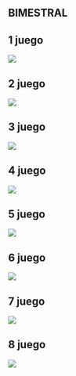 ## BIMESTRAL

## 1 juego 
![](img/juego1.png)

## 2 juego
![](img/juego2.png)

## 3 juego
![](img/juego3.png)

## 4 juego
![](img/juego4.png)

## 5 juego
![](img/juego5.png)

## 6 juego
![](img/juego6.png)

## 7 juego
![](img/juego6.png)

## 8 juego
![](img/juego6.png)


